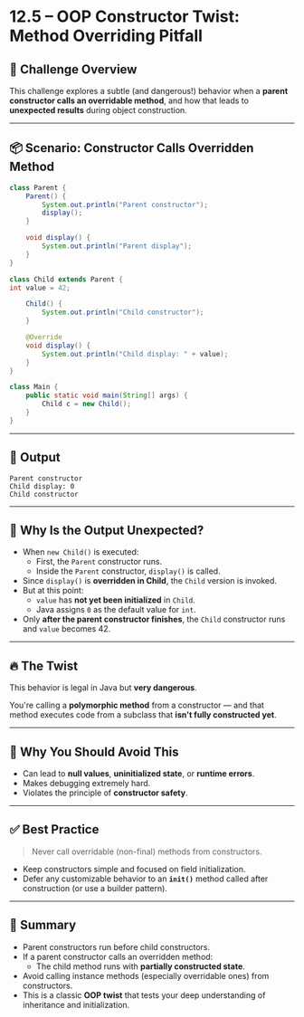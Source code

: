 # 12.5 – OOP Constructor Twist: Method Overriding Pitfall

## 🧠 Challenge Overview

This challenge explores a subtle (and dangerous!) behavior when a **parent constructor calls an overridable method**, and how that leads to **unexpected results** during object construction.

---

## 📦 Scenario: Constructor Calls Overridden Method

```java
class Parent {
    Parent() {
        System.out.println("Parent constructor");
        display();
    }

    void display() {
        System.out.println("Parent display");
    }
}

class Child extends Parent {
int value = 42;

    Child() {
        System.out.println("Child constructor");
    }

    @Override
    void display() {
        System.out.println("Child display: " + value);
    }
}

class Main {
    public static void main(String[] args) {
        Child c = new Child();
    }
}
```
---

## 🧾 Output
```
Parent constructor
Child display: 0
Child constructor
```

---

## 🤯 Why Is the Output Unexpected?

- When `new Child()` is executed:
    - First, the `Parent` constructor runs.
    - Inside the `Parent` constructor, `display()` is called.
- Since `display()` is **overridden in Child**, the `Child` version is invoked.
- But at this point:
    - `value` has **not yet been initialized** in `Child`.
    - Java assigns `0` as the default value for `int`.
- Only **after the parent constructor finishes**, the `Child` constructor runs and `value` becomes 42.

---

## 🔥 The Twist

This behavior is legal in Java but **very dangerous**.

You're calling a **polymorphic method** from a constructor — and that method executes code from a subclass that **isn't fully constructed yet**.

---

## 🚫 Why You Should Avoid This

- Can lead to **null values**, **uninitialized state**, or **runtime errors**.
- Makes debugging extremely hard.
- Violates the principle of **constructor safety**.

---

## ✅ Best Practice

> Never call overridable (non-final) methods from constructors.

- Keep constructors simple and focused on field initialization.
- Defer any customizable behavior to an **`init()`** method called after construction (or use a builder pattern).

---

## 🧠 Summary

- Parent constructors run before child constructors.
- If a parent constructor calls an overridden method:
    - The child method runs with **partially constructed state**.
- Avoid calling instance methods (especially overridable ones) from constructors.
- This is a classic **OOP twist** that tests your deep understanding of inheritance and initialization.

